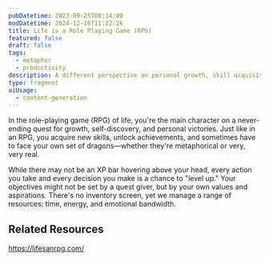 ```yaml
---
pubDatetime: 2023-09-25T08:14:00
modDatetime: 2024-12-16T11:22:26
title: Life is a Role Playing Game (RPG)
featured: false
draft: false
tags:
  - metaphor
  - productivity
description: A different perspective on personal growth, skill acquisition, and self-discovery. Navigate your life's quests and challenges, just like a video game character, while managing your 'inventory' of time, energy, and emotions.
type: fragment
aiUsage:
  - content-generation
---
```


In the role-playing game (RPG) of life, you're the main character on a never-ending quest for growth, self-discovery, and personal victories. Just like in an RPG, you acquire new skills, unlock achievements, and sometimes have to face your own set of dragons—whether they're metaphorical or very, very real.

While there may not be an XP bar hovering above your head, every action you take and every decision you make is a chance to "level up." Your objectives might not be set by a quest giver, but by your own values and aspirations. There's no inventory screen, yet we manage a range of resources: time, energy, and emotional bandwidth.

## Related Resources

https://lifesanrpg.com/
